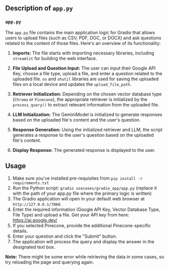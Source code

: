 ## Description of `app.py` 

### `app.py`

The `app.py` file contains the main application logic for Gradio that allows users to upload files (such as CSV, PDF, DOC, or DOCX) and ask questions related to the content of those files. Here's an overview of its functionality:

1. **Imports:** The file starts with importing necessary libraries, including `streamlit` for building the web interface.

3. **File Upload and Question Input:** The user can input their Google API Key, choose a file type, upload a file, and enter a question related to the uploaded file. `os` and  `shutil` libraries are used for saving the uploaded files on a local device and updates the `upload_file_path`.

4. **Retriever Initialization:** Depending on the chosen vector database type (`Chroma` or `Pinecone`), the appropriate retriever is initialized by the `process_query()` to extract relevant information from the uploaded file.

5. **LLM Initialization:** The GeminiModel is initialized to generate responses based on the uploaded file's content and the user's question.

6. **Response Generation:** Using the initialized retriever and LLM, the script generates a response to the user's question based on the uploaded file's content.

7. **Display Response:** The generated response is displayed to the user.


## Usage

1. Make sure you've installed pre-requisites from `pip install -r requirements.txt`
1. Run the Python script: `gradio usecases/gradio_app/app.py` (replace it with the path of your app.py file where the primary logic is written)
2. The Gradio application will open in your default web browser at `http://127.0.0.1/7860`.
3. Enter the required information (Google API Key, Vector Database Type, File Type) and upload a file. Get your API key from here: https://ai.google.dev/
4. If you selected Pinecone, provide the additional Pinecone-specific details.
5. Enter your question and click the "Submit" button.
6. The application will process the query and display the answer in the designated text box.

**Note:** There might be some error while retrieving the data in some cases, so try reloading the page and querying again.
